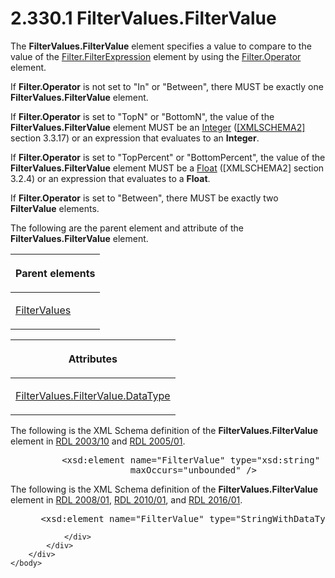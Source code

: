 <html dir="LTR" xmlns:mshelp="http://msdn.microsoft.com/mshelp" xmlns:ddue="http://ddue.schemas.microsoft.com/authoring/2003/5" xmlns:xlink="http://www.w3.org/1999/xlink" xmlns:tool="http://www.microsoft.com/tooltip">
    <head>
        <meta http-equiv="Content-Type" content="text/html; CHARSET=utf-8"></meta>
        <meta name="save" content="history"></meta>
        <title>2.330.1 FilterValues.FilterValue</title>
        <xml>
            <mshelp:toctitle title="2.330.1 FilterValues.FilterValue"></mshelp:toctitle>
            <mshelp:rltitle title="[MS-RDL]: FilterValues.FilterValue"></mshelp:rltitle>
            <mshelp:keyword index="A" term="b51efba3-fe3e-4d6c-a95b-c047cca07efb"></mshelp:keyword>
            <mshelp:attr name="DCSext.ContentType" value="open specification"></mshelp:attr>
            <mshelp:attr name="AssetID" value="b51efba3-fe3e-4d6c-a95b-c047cca07efb"></mshelp:attr>
            <mshelp:attr name="TopicType" value="kbRef"></mshelp:attr>
            <mshelp:attr name="DCSext.Title" value="[MS-RDL]: FilterValues.FilterValue" />
        </xml>
    </head>
    <body>
        <div id="header">
            <h1 class="heading">2.330.1 FilterValues.FilterValue</h1>
        </div>
        <div id="mainSection">
            <div id="mainBody">
                <div id="allHistory" class="saveHistory"></div>
                <div id="sectionSection0" class="section" name="collapseableSection">
                    

<p>The <b>FilterValues.FilterValue</b> element specifies a
value to compare to the value of the <a href="6cfe60b1-d7e0-4e1e-807e-0ca41147cc29.md">Filter.FilterExpression</a>
element by using the <a href="aeabd6cf-dda9-4abc-accc-302948402c07.md">Filter.Operator</a>
element.</p>

<p>If <b>Filter.Operator</b> is not set to &quot;In&quot; or
&quot;Between&quot;, there MUST be exactly one <b>FilterValues.FilterValue</b>
element. </p>

<p>If <b>Filter.Operator</b> is set to &quot;TopN&quot; or
&quot;BottomN&quot;, the value of the <b>FilterValues.FilterValue</b> element
MUST be an <a href="176fbb59-c3e2-430c-b1bb-37fd15df813e.md">Integer</a> (<a href="https://go.microsoft.com/fwlink/?LinkId=90610">[XMLSCHEMA2]</a> section
3.3.17) or an expression that evaluates to an <b>Integer</b>. </p>

<p>If <b>Filter.Operator</b> is set to &quot;TopPercent&quot;
or &quot;BottomPercent&quot;, the value of the <b>FilterValues.FilterValue</b>
element MUST be a <a href="c7d0946f-992e-4abc-a304-09b53e030692.md">Float</a>
([XMLSCHEMA2] section 3.2.4) or an expression that evaluates to a <b>Float</b>.
</p>

<p>If <b>Filter.Operator</b> is set to &quot;Between&quot;,
there MUST be exactly two <b>FilterValue</b> elements.</p>

<p>The following are the parent element and attribute of the <b>FilterValues.FilterValue</b>
element.</p>

<table>
 <thead>
  <tr>
   <th>
   <p>Parent elements</p>
   </th>
  </tr>
 </thead>
 <tr>
  <td>
  <p><a href="6bd82e79-e154-4159-94ef-b950fbba402d.md">FilterValues</a></p>
  </td>
 </tr>
</table>

<p> </p>

<table>
 <thead>
  <tr>
   <th>
   <p>Attributes</p>
   </th>
  </tr>
 </thead>
 <tr>
  <td>
  <p><a href="f29f2111-e458-4aac-aabd-3086ad4d7acc.md">FilterValues.FilterValue.DataType</a></p>
  </td>
 </tr>
</table>

<p>The following is the XML Schema definition of the <b>FilterValues.FilterValue</b>
element in <a href="a7e2ad00-07c8-4f6d-80ab-3ad55df7b233.md">RDL 2003/10</a><span> </span>and <a href="3ebe2912-4958-4832-b391-cad1f5e13338.md">RDL 2005/01</a>.</p>

<dl>
<dd>
<div><pre>     &lt;xsd:element name=&quot;FilterValue&quot; type=&quot;xsd:string&quot; 
                  maxOccurs=&quot;unbounded&quot; /&gt;
</pre></div>
</dd></dl>

<p>The following is the XML Schema definition of the <b>FilterValues.FilterValue</b>
element in <a href="1e855f94-4617-47e4-b89e-0856c6cb420f.md">RDL 2008/01</a>,
<a href="3428e690-a348-4ec7-8a6a-8efb42d2cdee.md">RDL 2010/01</a>, and <a href="52ce3983-2bfc-4e72-9359-42aaf5fe4509.md">RDL 2016/01</a>.</p>

<dl>
<dd>
<div><pre> &lt;xsd:element name=&quot;FilterValue&quot; type=&quot;StringWithDataTypeAttribute&quot; maxOccurs=&quot;unbounded&quot; /&gt;
</pre></div>
</dd></dl>


                </div>
            </div>
        </div>
    </body>
</html>